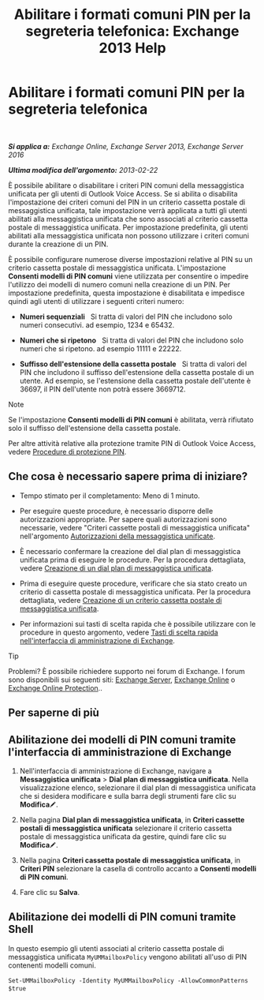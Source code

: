 ﻿---
title: 'Abilitare i formati comuni PIN per la segreteria telefonica: Exchange 2013 Help'
TOCTitle: Abilitare i formati comuni PIN per la segreteria telefonica
ms:assetid: 9940a8c2-f576-4089-ab96-8b318ad3da0f
ms:mtpsurl: https://technet.microsoft.com/it-it/library/JJ673546(v=EXCHG.150)
ms:contentKeyID: 50555639
ms.date: 05/22/2018
mtps_version: v=EXCHG.150
ms.translationtype: MT
---

# Abilitare i formati comuni PIN per la segreteria telefonica

 

_**Si applica a:** Exchange Online, Exchange Server 2013, Exchange Server 2016_

_**Ultima modifica dell'argomento:** 2013-02-22_

È possibile abilitare o disabilitare i criteri PIN comuni della messaggistica unificata per gli utenti di Outlook Voice Access. Se si abilita o disabilita l'impostazione dei criteri comuni del PIN in un criterio cassetta postale di messaggistica unificata, tale impostazione verrà applicata a tutti gli utenti abilitati alla messaggistica unificata che sono associati al criterio cassetta postale di messaggistica unificata. Per impostazione predefinita, gli utenti abilitati alla messaggistica unificata non possono utilizzare i criteri comuni durante la creazione di un PIN.

È possibile configurare numerose diverse impostazioni relative al PIN su un criterio cassetta postale di messaggistica unificata. L'impostazione **Consenti modelli di PIN comuni** viene utilizzata per consentire o impedire l'utilizzo dei modelli di numero comuni nella creazione di un PIN. Per impostazione predefinita, questa impostazione è disabilitata e impedisce quindi agli utenti di utilizzare i seguenti criteri numero:

  - **Numeri sequenziali**   Si tratta di valori del PIN che includono solo numeri consecutivi. ad esempio, 1234 e 65432.

  - **Numeri che si ripetono**   Si tratta di valori del PIN che includono solo numeri che si ripetono. ad esempio 11111 e 22222.

  - **Suffisso dell'estensione della cassetta postale**   Si tratta di valori del PIN che includono il suffisso dell'estensione della cassetta postale di un utente. Ad esempio, se l'estensione della cassetta postale dell'utente è 36697, il PIN dell'utente non potrà essere 3669712.


> [!NOTE]
> Se l'impostazione <STRONG>Consenti modelli di PIN comuni</STRONG> è abilitata, verrà rifiutato solo il suffisso dell'estensione della cassetta postale.



Per altre attività relative alla protezione tramite PIN di Outlook Voice Access, vedere [Procedure di protezione PIN](pin-security-procedures-exchange-2013-help.md).

## Che cosa è necessario sapere prima di iniziare?

  - Tempo stimato per il completamento: Meno di 1 minuto.

  - Per eseguire queste procedure, è necessario disporre delle autorizzazioni appropriate. Per sapere quali autorizzazioni sono necessarie, vedere "Criteri cassette postali di messaggistica unificata" nell'argomento [Autorizzazioni della messaggistica unificate](unified-messaging-permissions-exchange-2013-help.md).

  - È necessario confermare la creazione del dial plan di messaggistica unificata prima di eseguire le procedure. Per la procedura dettagliata, vedere [Creazione di un dial plan di messaggistica unificata](create-a-um-dial-plan-exchange-2013-help.md).

  - Prima di eseguire queste procedure, verificare che sia stato creato un criterio di cassetta postale di messaggistica unificata. Per la procedura dettagliata, vedere [Creazione di un criterio cassetta postale di messaggistica unificata](create-a-um-mailbox-policy-exchange-2013-help.md).

  - Per informazioni sui tasti di scelta rapida che è possibile utilizzare con le procedure in questo argomento, vedere [Tasti di scelta rapida nell'interfaccia di amministrazione di Exchange](keyboard-shortcuts-in-the-exchange-admin-center-exchange-online-protection-help.md).


> [!TIP]
> Problemi? È possibile richiedere supporto nei forum di Exchange. I forum sono disponibili sui seguenti siti: <A href="https://go.microsoft.com/fwlink/p/?linkid=60612">Exchange Server</A>, <A href="https://go.microsoft.com/fwlink/p/?linkid=267542">Exchange Online</A> o <A href="https://go.microsoft.com/fwlink/p/?linkid=285351">Exchange Online Protection</A>..



## Per saperne di più

## Abilitazione dei modelli di PIN comuni tramite l'interfaccia di amministrazione di Exchange

1.  Nell'interfaccia di amministrazione di Exchange, navigare a **Messaggistica unificata** \> **Dial plan di messaggistica unificata**. Nella visualizzazione elenco, selezionare il dial plan di messaggistica unificata che si desidera modificare e sulla barra degli strumenti fare clic su **Modifica**![Icona Modifica](images/JJ218640.6f53ccb2-1f13-4c02-bea0-30690e6ea71d(EXCHG.150).gif "Icona Modifica").

2.  Nella pagina **Dial plan di messaggistica unificata**, in **Criteri cassette postali di messaggistica unificata** selezionare il criterio cassetta postale di messaggistica unificata da gestire, quindi fare clic su **Modifica**![Icona Modifica](images/JJ218640.6f53ccb2-1f13-4c02-bea0-30690e6ea71d(EXCHG.150).gif "Icona Modifica").

3.  Nella pagina **Criteri cassetta postale di messaggistica unificata**, in **Criteri PIN** selezionare la casella di controllo accanto a **Consenti modelli di PIN comuni**.

4.  Fare clic su **Salva**.

## Abilitazione dei modelli di PIN comuni tramite Shell

In questo esempio gli utenti associati al criterio cassetta postale di messaggistica unificata `MyUMMailboxPolicy` vengono abilitati all'uso di PIN contenenti modelli comuni.

    Set-UMMailboxPolicy -Identity MyUMMailboxPolicy -AllowCommonPatterns $true

